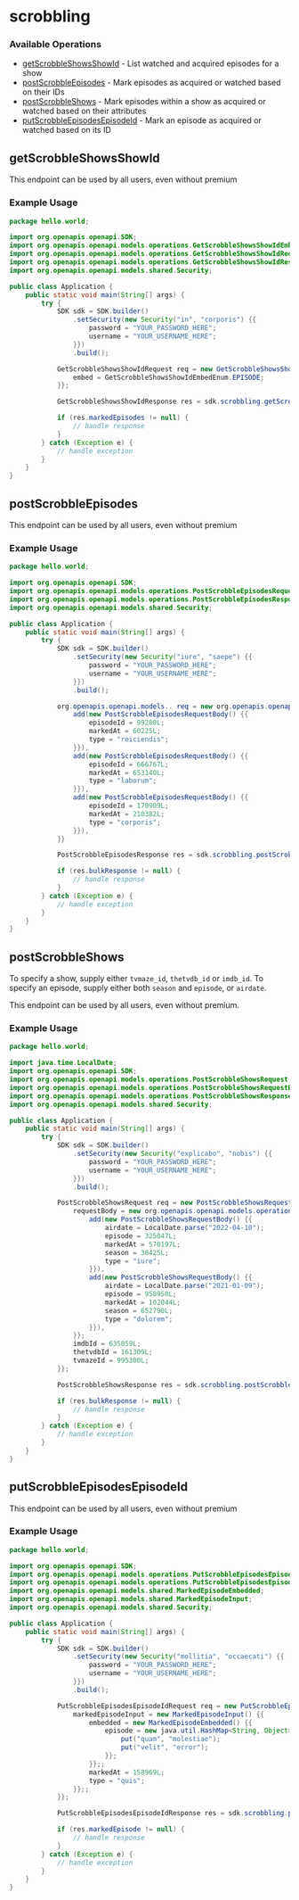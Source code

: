 # scrobbling

### Available Operations

* [getScrobbleShowsShowId](#getscrobbleshowsshowid) - List watched and acquired episodes for a show
* [postScrobbleEpisodes](#postscrobbleepisodes) - Mark episodes as acquired or watched based on their IDs
* [postScrobbleShows](#postscrobbleshows) - Mark episodes within a show as acquired or watched based on their attributes
* [putScrobbleEpisodesEpisodeId](#putscrobbleepisodesepisodeid) - Mark an episode as acquired or watched based on its ID

## getScrobbleShowsShowId

This endpoint can be used by all users, even without premium

### Example Usage

```java
package hello.world;

import org.openapis.openapi.SDK;
import org.openapis.openapi.models.operations.GetScrobbleShowsShowIdEmbedEnum;
import org.openapis.openapi.models.operations.GetScrobbleShowsShowIdRequest;
import org.openapis.openapi.models.operations.GetScrobbleShowsShowIdResponse;
import org.openapis.openapi.models.shared.Security;

public class Application {
    public static void main(String[] args) {
        try {
            SDK sdk = SDK.builder()
                .setSecurity(new Security("in", "corporis") {{
                    password = "YOUR_PASSWORD_HERE";
                    username = "YOUR_USERNAME_HERE";
                }})
                .build();

            GetScrobbleShowsShowIdRequest req = new GetScrobbleShowsShowIdRequest(613064L) {{
                embed = GetScrobbleShowsShowIdEmbedEnum.EPISODE;
            }};            

            GetScrobbleShowsShowIdResponse res = sdk.scrobbling.getScrobbleShowsShowId(req);

            if (res.markedEpisodes != null) {
                // handle response
            }
        } catch (Exception e) {
            // handle exception
        }
    }
}
```

## postScrobbleEpisodes

This endpoint can be used by all users, even without premium

### Example Usage

```java
package hello.world;

import org.openapis.openapi.SDK;
import org.openapis.openapi.models.operations.PostScrobbleEpisodesRequestBody;
import org.openapis.openapi.models.operations.PostScrobbleEpisodesResponse;
import org.openapis.openapi.models.shared.Security;

public class Application {
    public static void main(String[] args) {
        try {
            SDK sdk = SDK.builder()
                .setSecurity(new Security("iure", "saepe") {{
                    password = "YOUR_PASSWORD_HERE";
                    username = "YOUR_USERNAME_HERE";
                }})
                .build();

            org.openapis.openapi.models.. req = new org.openapis.openapi.models.operations.PostScrobbleEpisodesRequestBody[]{{
                add(new PostScrobbleEpisodesRequestBody() {{
                    episodeId = 99280L;
                    markedAt = 60225L;
                    type = "reiciendis";
                }}),
                add(new PostScrobbleEpisodesRequestBody() {{
                    episodeId = 666767L;
                    markedAt = 653140L;
                    type = "laborum";
                }}),
                add(new PostScrobbleEpisodesRequestBody() {{
                    episodeId = 170909L;
                    markedAt = 210382L;
                    type = "corporis";
                }}),
            }}            

            PostScrobbleEpisodesResponse res = sdk.scrobbling.postScrobbleEpisodes(req);

            if (res.bulkResponse != null) {
                // handle response
            }
        } catch (Exception e) {
            // handle exception
        }
    }
}
```

## postScrobbleShows

To specify a show, supply either `tvmaze_id`, `thetvdb_id` or `imdb_id`. To specify an episode, supply either both `season` and `episode`, or `airdate`.

This endpoint can be used by all users, even without premium.


### Example Usage

```java
package hello.world;

import java.time.LocalDate;
import org.openapis.openapi.SDK;
import org.openapis.openapi.models.operations.PostScrobbleShowsRequest;
import org.openapis.openapi.models.operations.PostScrobbleShowsRequestBody;
import org.openapis.openapi.models.operations.PostScrobbleShowsResponse;
import org.openapis.openapi.models.shared.Security;

public class Application {
    public static void main(String[] args) {
        try {
            SDK sdk = SDK.builder()
                .setSecurity(new Security("explicabo", "nobis") {{
                    password = "YOUR_PASSWORD_HERE";
                    username = "YOUR_USERNAME_HERE";
                }})
                .build();

            PostScrobbleShowsRequest req = new PostScrobbleShowsRequest() {{
                requestBody = new org.openapis.openapi.models.operations.PostScrobbleShowsRequestBody[]{{
                    add(new PostScrobbleShowsRequestBody() {{
                        airdate = LocalDate.parse("2022-04-10");
                        episode = 325047L;
                        markedAt = 570197L;
                        season = 38425L;
                        type = "iure";
                    }}),
                    add(new PostScrobbleShowsRequestBody() {{
                        airdate = LocalDate.parse("2021-01-09");
                        episode = 958950L;
                        markedAt = 102044L;
                        season = 652790L;
                        type = "dolorem";
                    }}),
                }};
                imdbId = 635059L;
                thetvdbId = 161309L;
                tvmazeId = 995300L;
            }};            

            PostScrobbleShowsResponse res = sdk.scrobbling.postScrobbleShows(req);

            if (res.bulkResponse != null) {
                // handle response
            }
        } catch (Exception e) {
            // handle exception
        }
    }
}
```

## putScrobbleEpisodesEpisodeId

This endpoint can be used by all users, even without premium

### Example Usage

```java
package hello.world;

import org.openapis.openapi.SDK;
import org.openapis.openapi.models.operations.PutScrobbleEpisodesEpisodeIdRequest;
import org.openapis.openapi.models.operations.PutScrobbleEpisodesEpisodeIdResponse;
import org.openapis.openapi.models.shared.MarkedEpisodeEmbedded;
import org.openapis.openapi.models.shared.MarkedEpisodeInput;
import org.openapis.openapi.models.shared.Security;

public class Application {
    public static void main(String[] args) {
        try {
            SDK sdk = SDK.builder()
                .setSecurity(new Security("mollitia", "occaecati") {{
                    password = "YOUR_PASSWORD_HERE";
                    username = "YOUR_USERNAME_HERE";
                }})
                .build();

            PutScrobbleEpisodesEpisodeIdRequest req = new PutScrobbleEpisodesEpisodeIdRequest(253291L) {{
                markedEpisodeInput = new MarkedEpisodeInput() {{
                    embedded = new MarkedEpisodeEmbedded() {{
                        episode = new java.util.HashMap<String, Object>() {{
                            put("quam", "molestiae");
                            put("velit", "error");
                        }};
                    }};;
                    markedAt = 158969L;
                    type = "quis";
                }};;
            }};            

            PutScrobbleEpisodesEpisodeIdResponse res = sdk.scrobbling.putScrobbleEpisodesEpisodeId(req);

            if (res.markedEpisode != null) {
                // handle response
            }
        } catch (Exception e) {
            // handle exception
        }
    }
}
```
